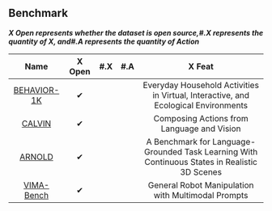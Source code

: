 ## Benchmark

***X  Open represents whether the dataset is open source,#.X represents the quantity of X, and#.A represents the quantity of Action***

|                        Name                         |  X Open  | #.X  | #.A  |                            X Feat                            |
| :-------------------------------------------------: | :------: | :--: | :--: | :----------------------------------------------------------: |
|    [BEHAVIOR-1K](https://behavior.stanford.edu/)    | &#x2714; |      |      | Everyday Household Activities in Virtual, Interactive, and Ecological Environments |
|     [CALVIN](http://calvin.cs.uni-freiburg.de/)     | &#x2714; |      |      |          Composing Actions from Language and Vision          |
|    [ARNOLD](https://arnold-benchmark.github.io/)    | &#x2714; |      |      | A Benchmark for Language-Grounded Task Learning With Continuous States in Realistic 3D Scenes |
| [VIMA-Bench](https://github.com/vimalabs/VimaBench) | &#x2714; |      |      |      General Robot Manipulation with Multimodal Prompts      |

